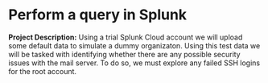 # Perform a query in Splunk
**Project Description:** Using a trial Splunk Cloud account we will upload some default data to simulate a dummy organizaton. Using this test data we will be tasked with identifying whether there are any possible security issues with the mail server. To do so, we  must explore any failed SSH logins for the root account.  
